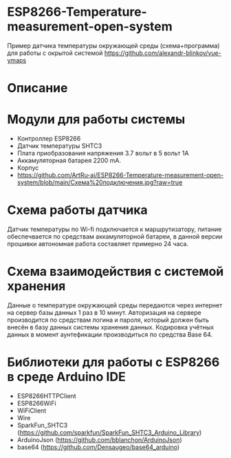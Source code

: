 # ESP8266-Temperature-measurement-open-system
Пример датчика температуры окружающей среды (схема+программа) для работы с окрытой системой https://github.com/alexandr-blinkov/vue-ymaps
# Описание
# Модули для работы системы
* Контроллер ESP8266
* Датчик температуры SHTC3
* Плата приобразования напряжения 3.7 вольт в 5 вольт 1А
* Аккамуляторная батарея 2200 mA.
* Корпус
* https://github.com/ArtRu-ai/ESP8266-Temperature-measurement-open-system/blob/main/Схема%20подключения.jpg?raw=true
# Схема работы датчика
Датчик температуры по Wi-fi подключается к маршрутизатору, питание обеспечвается по средствам аккамуляторной батареи, в данной версии прошивки автономная работа составляет примерно 24 часа.
# Схема взаимодействия с системой хранения
Данные о температуре окружающей среды передаются через интернет на сервер базы данных 1 раз в 10 минут. Авторизация на сервере производится по средствам логина и пароля, который должен быть внесён в базу данных системы хранения данных. Кодировка учётных данных в момент аунтефикации производиться по средства Base 64.
# Библиотеки для работы c ESP8266 в среде Arduino IDE 
* ESP8266HTTPClient
* ESP8266WiFi
* WiFiClient
* Wire
* SparkFun_SHTC3 (https://github.com/sparkfun/SparkFun_SHTC3_Arduino_Library)
* ArduinoJson (https://github.com/bblanchon/ArduinoJson)
* base64 (https://github.com/Densaugeo/base64_arduino)
